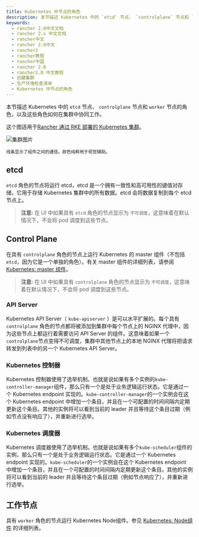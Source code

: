 ```yaml
---
title: Kubernetes 中节点的角色
description: 本节描述 Kubernetes 中的 `etcd` 节点、 `controlplane` 节点和 `worker` 节点的角色，以及这些角色如何在集群中协同工作。这个图适用于Rancher 通过 RKE 部署的 Kubernetes 集群。
keywords:
  - rancher 2.0中文文档
  - rancher 2.x 中文文档
  - rancher中文
  - rancher 2.0中文
  - rancher2
  - rancher教程
  - rancher中国
  - rancher 2.0
  - rancher2.0 中文教程
  - 创建集群
  - 生产环境检查清单
  - Kubernetes 中节点的角色
---
```


本节描述 Kubernetes 中的 `etcd` 节点、 `controlplane` 节点和 `worker` 节点的角色，以及这些角色如何在集群中协同工作。

这个图适用于[Rancher 通过 RKE 部署的 Kubernetes 集群](/docs/cluster-provisioning/rke-clusters/_index)。

![集群图片](/img/rancher/clusterdiagram.svg)

<sup>线条显示了组件之间的通信。颜色纯粹用于视觉辅助。</sup>

## etcd

`etcd` 角色的节点将运行 etcd，etcd 是一个拥有一致性和高可用性的键值对存储，它用于存储 Kubernetes 集群中的所有数据。etcd 会将数据复制到每个 etcd 节点上。

> **注意:** 在 UI 中如果具有 `etcd` 角色的节点显示为 `不可调度`，这意味着在默认情况下，不会将 pod 调度到这些节点。

## Control Plane

在具有 `controlplane` 角色的节点上运行 Kubernetes 的 master 组件（不包括`etcd`，因为它是一个单独的角色）。有关 master 组件的详细列表，请参阅[Kubernetes: master 组件](https://kubernetes.io/docs/concepts/overview/components/#master-components)。

> **注意:** 在 UI 中如果具有 `controlplane` 角色的节点显示为 `不可调度`，这意味着在默认情况下，不会将 pod 调度到这些节点。

### API Server

Kubernetes API Server（ `kube-apiserver` ）是可以水平扩展的。每个具有 `controlplane` 角色的节点都将被添加到集群中每个节点上的 NGINX 代理中，因为这些节点上都运行着需要访问 API Server 的组件。这意味着如果一个`controlplane`节点变得不可调度，集群中其他节点上的本地 NGINX 代理将把请求转发到列表中的另一个 Kubernetes API Server。

### Kubernetes 控制器

Kubernetes 控制器使用了选举机制。也就是说如果有多个实例的`kube-controller-manager`组件，那么只有一个是处于业务逻辑运行状态。它是通过一个 Kubernetes endpoint 实现的。`kube-controller-manager`的一个实例会在这个 Kubernetes endpoint 中增加一个条目，并且在一个可配置的时间间隔内定期更新这个条目。其他的实例将可以看到当前的 leader 并且等待这个条目过期（例如节点没有响应了），并重新进行选举。

### Kubernetes 调度器

Kubernetes 调度器使用了选举机制。也就是说如果有多个`kube-scheduler`组件的实例，那么只有一个是处于业务逻辑运行状态。它是通过一个 Kubernetes endpoint 实现的。`kube-scheduler`的一个实例会在这个 Kubernetes endpoint 中增加一个条目，并且在一个可配置的时间间隔内定期更新这个条目。其他的实例将可以看到当前的 leader 并且等待这个条目过期（例如节点响应了），并重新进行选举。

## 工作节点

具有 `worker` 角色的节点运行 Kubernetes Node组件。参见 [Kubernetes: Node组件](https://kubernetes.io/docs/concepts/overview/components/#node-components) 的详细列表。
